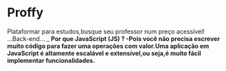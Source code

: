# Proffy
Plataformar para estudos,busque seu professor num preço acessível! 
...Back-end...
_
__Por que JavaScript (JS) ?
-Pois você não precisa escrever muito código para fazer uma operações com valor.Uma aplicação em JavaScript é altamente escalável e extensível,ou seja,é muito fácil implementar funcionalidades.__
